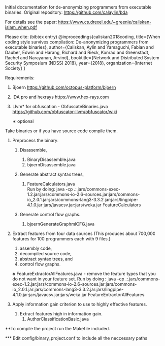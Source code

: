 Initial documentation for de-anonymizing programmers from executable binaries.
Original repository: https://github.com/calaylin/bda

For details see the paper: https://www.cs.drexel.edu/~greenie/caliskan-islam_when.pdf

Please cite: (bibtex entry)
@inproceedings{caliskan2018coding,
  title={When coding style survives compilation: De-anonymizing programmers from executable binaries},
  author={Caliskan, Aylin and Yamaguchi, Fabian and Dauber, Edwin and Harang, Richard and Rieck, Konrad and Greenstadt, Rachel and Narayanan, Arvind},
  booktitle={Network and Distributed System Security Symposium (NDSS) 2018},
  year={2018},
  organization={Internet Society}
}

Requirements:
1.	Bjoern https://github.com/octopus-platform/bjoern 
2.	IDA pro and hexrays https://www.hex-rays.com 
3.	Llvm* for obfuscation - ObfuscateBinaries.java https://github.com/obfuscator-llvm/obfuscator/wiki 

	∗	optional


Take binaries or if you have source code compile them.
1.	Preprocess the binary: 
      1.	Disassemble, 
              1.	BinaryDisassemble.java		
              2.	bjoernDisassemble.java

      2.	Generate abstract syntax trees, 
              1.	FeatureCalculators.java		
	      Run by doing:  java -cp .:.jars/commons-exec-1.2.jar:jars/commons-io-2.6-sources.jar:jars/commons-io_2.0.1.jar:jars/commons-lang3-3.3.2.jar:jars/lingpipe-4.1.0.jar:jars/javacsv.jar:jars/weka.jar FeatureCalculators
      3.	Generate control flow graphs. 	
              1.	bjoernGenerateGraphmlCFG.java
	      

2.	Extract features from four data sources 
        (This produces about 700,000 features for 100 programmers each with 9 files.)  
      1.	assembly code, 
      2.	decompiled source code, 
      3.	abstract syntax trees, and 
      4.	control flow graphs. 
      
      ♣	FeatureExtractorAllFeatures.java - remove the feature types that you do not want in your feature set.
 Run by doing : java -cp .:.jars/commons-exec-1.2.jar:jars/commons-io-2.6-sources.jar:jars/commons-io_2.0.1.jar:jars/commons-lang3-3.3.2.jar:jars/lingpipe-4.1.0.jar:jars/javacsv.jar:jars/weka.jar FeatureExtractorAllFeatures
3.	Apply information gain criterion to use to highly effective features. 
      1.	Extract features high in information gain.
              1.	AuthorClassificationBasic.java 
	      
	      
**To compile the project run the Makefile included.

*** Edit config/binary_project.conf to include all the neccessary paths
